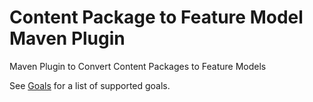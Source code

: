 Content Package to Feature Model Maven Plugin
=============================================

Maven Plugin to Convert Content Packages to Feature Models

See [Goals](plugin-info.html) for a list of supported goals.
